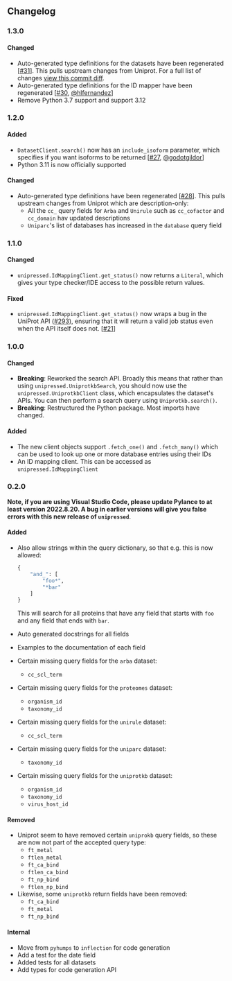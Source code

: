 
## Changelog

### 1.3.0

#### Changed

* Auto-generated type definitions for the datasets have been regenerated [[#31](https://github.com/multimeric/Unipressed/pull/31)]. This pulls upstream changes from Uniprot. For a full list of changes [view this commit diff](https://github.com/multimeric/Unipressed/pull/31/commits/3dcf6f9b405807c44c9252eb6a603e915827021f).
* Auto-generated type definitions for the ID mapper have been regenerated [[#30](https://github.com/multimeric/Unipressed/pull/30), [@hlfernandez](https://github.com/hlfernandez)]
* Remove Python 3.7 support and support 3.12

### 1.2.0

#### Added
* `DatasetClient.search()` now has an `include_isoform` parameter, which specifies if you want isoforms to be returned [[#27](https://github.com/multimeric/Unipressed/pull/27), [@godotgildor](https://github.com/godotgildor)]
* Python 3.11 is now officially supported

#### Changed
* Auto-generated type definitions have been regenerated [[#28](https://github.com/multimeric/Unipressed/pull/28)]. This pulls upstream changes from Uniprot which are description-only:
    * All the `cc_` query fields for `Arba` and `Unirule` such as `cc_cofactor` and `cc_domain` hav updated descriptions
    * `Uniparc`'s list of databases has increased in the `database` query field

### 1.1.0

#### Changed
* `unipressed.IdMappingClient.get_status()` now returns a `Literal`, which gives your type checker/IDE access to the possible return values.

#### Fixed
* `unipressed.IdMappingClient.get_status()` now wraps a bug in the UniProt API ([#293](https://github.com/ebi-uniprot/uniprot-rest-api/issues/293)), ensuring that it will return a valid job status even when the API itself does not. [[#21](https://github.com/multimeric/Unipressed/issues/21)]

### 1.0.0

#### Changed

* **Breaking**: Reworked the search API. Broadly this means that rather than using `unipressed.UniprotkbSearch`, you should now use the `unipressed.UniprotkbClient` class, which encapsulates the dataset's APIs. You can then perform a search query using `Uniprotkb.search()`.
* **Breaking**: Restructured the Python package. Most imports have changed.

#### Added

* The new client objects support `.fetch_one()` and `.fetch_many()` which can be used to look up one or more database entries using their IDs
* An ID mapping client. This can be accessed as `unipressed.IdMappingClient`

### 0.2.0

**Note, if you are using Visual Studio Code, please update Pylance to at least version 2022.8.20.
A bug in earlier versions will give you false errors with this new release of `unipressed`**.

#### Added
* Also allow strings within the query dictionary, so that e.g. this is now allowed:
    ```python
    {
        "and_": [
            "foo*",
            "*bar"
        ]
    }
    ```
    This will search for all proteins that have any field that starts with `foo` and any field that ends with `bar`.

* Auto generated docstrings for all fields
* Examples to the documentation of each field
* Certain missing query fields for the `arba` dataset:
    * `cc_scl_term`
* Certain missing query fields for the `proteomes` dataset:
    * `organism_id`
    * `taxonomy_id`
* Certain missing query fields for the `unirule` dataset:
    * `cc_scl_term`
* Certain missing query fields for the `uniparc` dataset:
    * `taxonomy_id`
* Certain missing query fields for the `uniprotkb` dataset:
    * `organism_id`
    * `taxonomy_id`
    * `virus_host_id`

#### Removed
* Uniprot seem to have removed certain `uniprokb` query fields, so these are now not part of the accepted query type:
    * `ft_metal`
    * `ftlen_metal`
    * `ft_ca_bind`
    * `ftlen_ca_bind`
    * `ft_np_bind`
    * `ftlen_np_bind`
* Likewise, some `uniprotkb` return fields have been removed:
    * `ft_ca_bind`
    * `ft_metal`
    * `ft_np_bind`

#### Internal
* Move from `pyhumps` to `inflection` for code generation
* Add a test for the date field
* Added tests for all datasets
* Add types for code generation API